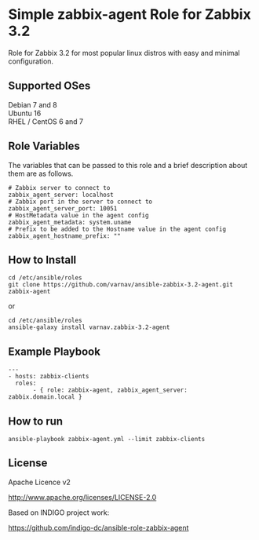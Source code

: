 Simple zabbix-agent Role for Zabbix 3.2
=======================================

Role for Zabbix 3.2 for most popular linux distros with easy and minimal configuration.

Supported OSes
--------------
Debian 7 and 8  
Ubuntu 16  
RHEL / CentOS 6 and 7  

Role Variables
--------------

The variables that can be passed to this role and a brief description about them are as follows.

	# Zabbix server to connect to
	zabbix_agent_server: localhost
	# Zabbix port in the server to connect to
	zabbix_agent_server_port: 10051
	# HostMetadata value in the agent config
	zabbix_agent_metadata: system.uname
	# Prefix to be added to the Hostname value in the agent config
	zabbix_agent_hostname_prefix: ""

How to Install
--------------

```
cd /etc/ansible/roles
git clone https://github.com/varnav/ansible-zabbix-3.2-agent.git zabbix-agent 
```

or

```
cd /etc/ansible/roles
ansible-galaxy install varnav.zabbix-3.2-agent
```


Example Playbook
----------------

```
---
- hosts: zabbix-clients
  roles:
       - { role: zabbix-agent, zabbix_agent_server: zabbix.domain.local }
```

How to run
----------

``` 
ansible-playbook zabbix-agent.yml --limit zabbix-clients 
```

License
-------

Apache Licence v2

http://www.apache.org/licenses/LICENSE-2.0

Based on INDIGO project work:

https://github.com/indigo-dc/ansible-role-zabbix-agent
